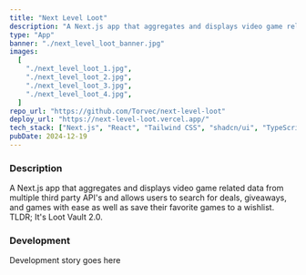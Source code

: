 ```yaml
---
title: "Next Level Loot"
description: "A Next.js app that aggregates and displays video game related data from multiple third party API's and allows users to search for deals, giveaways, and games with ease as well as save their favorite games to a wishlist."
type: "App"
banner: "./next_level_loot_banner.jpg"
images:
  [
    "./next_level_loot_1.jpg",
    "./next_level_loot_2.jpg",
    "./next_level_loot_3.jpg",
    "./next_level_loot_4.jpg",
  ]
repo_url: "https://github.com/Torvec/next-level-loot"
deploy_url: "https://next-level-loot.vercel.app/"
tech_stack: ["Next.js", "React", "Tailwind CSS", "shadcn/ui", "TypeScript"]
pubDate: 2024-12-19
---
```


### Description

A Next.js app that aggregates and displays video game related data from multiple third party API's and allows users to search for deals, giveaways, and games with ease as well as save their favorite games to a wishlist. TLDR; It's Loot Vault 2.0.

### Development

Development story goes here

